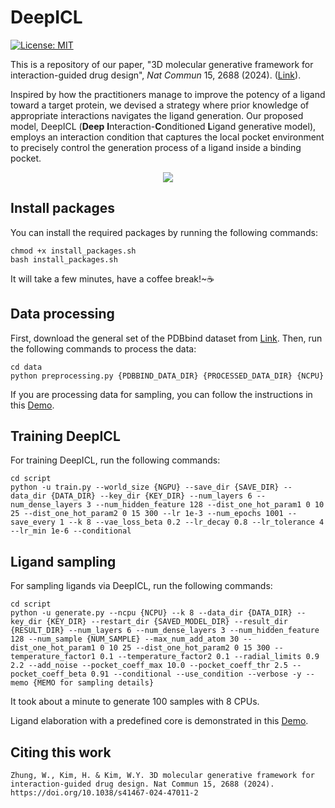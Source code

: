 # DeepICL

[//]: # (Badges)
[![License: MIT](https://img.shields.io/badge/License-MIT-yellow.svg)](https://opensource.org/licenses/MIT)

This is a repository of our paper, "3D molecular generative framework for interaction-guided drug design", _Nat Commun_ 15, 2688 (2024). ([Link](https://doi.org/10.1038/s41467-024-47011-2)).

Inspired by how the practitioners manage to improve the potency of a ligand toward a target protein, we devised a strategy where prior knowledge of appropriate interactions navigates the ligand generation.
Our proposed model, DeepICL (**Deep** **I**nteraction-**C**onditioned **L**igand generative model), employs an interaction condition that captures the local pocket environment to precisely control the generation process of a ligand inside a binding pocket.

<p align="center">
  <img src="image/fig1.jpg" /> 
</p>


## Install packages
You can install the required packages by running the following commands:
```
chmod +x install_packages.sh
bash install_packages.sh
```
It will take a few minutes, have a coffee break!~☕️

## Data processing
First, download the general set of the PDBbind dataset from [Link](http://www.pdbbind.org.cn/).
Then, run the following commands to process the data:
```
cd data
python preprocessing.py {PDBBIND_DATA_DIR} {PROCESSED_DATA_DIR} {NCPU}
```
If you are processing data for sampling, you can follow the instructions in this [Demo](https://drive.google.com/file/d/10uxhu7vUuEkefOe7yb2FeE-6Ekdfp8qR/view?usp=sharing).


## Training DeepICL
For training DeepICL, run the following commands:
```
cd script
python -u train.py --world_size {NGPU} --save_dir {SAVE_DIR} --data_dir {DATA_DIR} --key_dir {KEY_DIR} --num_layers 6 --num_dense_layers 3 --num_hidden_feature 128 --dist_one_hot_param1 0 10 25 --dist_one_hot_param2 0 15 300 --lr 1e-3 --num_epochs 1001 --save_every 1 --k 8 --vae_loss_beta 0.2 --lr_decay 0.8 --lr_tolerance 4 --lr_min 1e-6 --conditional
```

## Ligand sampling
For sampling ligands via DeepICL, run the following commands:
```
cd script
python -u generate.py --ncpu {NCPU} --k 8 --data_dir {DATA_DIR} --key_dir {KEY_DIR} --restart_dir {SAVED_MODEL_DIR} --result_dir {RESULT_DIR} --num_layers 6 --num_dense_layers 3 --num_hidden_feature 128 --num_sample {NUM_SAMPLE} --max_num_add_atom 30 --dist_one_hot_param1 0 10 25 --dist_one_hot_param2 0 15 300 --temperature_factor1 0.1 --temperature_factor2 0.1 --radial_limits 0.9 2.2 --add_noise --pocket_coeff_max 10.0 --pocket_coeff_thr 2.5 --pocket_coeff_beta 0.91 --conditional --use_condition --verbose -y --memo {MEMO for sampling details}
```

It took about a minute to generate 100 samples with 8 CPUs.

Ligand elaboration with a predefined core is demonstrated in this [Demo](https://drive.google.com/file/d/10uxhu7vUuEkefOe7yb2FeE-6Ekdfp8qR/view?usp=sharing).


## Citing this work
```
Zhung, W., Kim, H. & Kim, W.Y. 3D molecular generative framework for interaction-guided drug design. Nat Commun 15, 2688 (2024). https://doi.org/10.1038/s41467-024-47011-2
```
